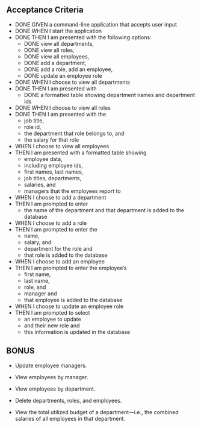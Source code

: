 ## Acceptance Criteria

* DONE GIVEN a command-line application that accepts user input
* DONE WHEN I start the application
* DONE THEN I am presented with the following options: 
  - DONE view all departments, 
  - DONE view all roles, 
  - DONE view all employees, 
  - DONE add a department, 
  - DONE add a role, add an employee,
  - DONE update an employee role
* DONE WHEN I choose to view all departments
* DONE THEN I am presented with 
  - DONE a formatted table showing department names and department ids
* DONE WHEN I choose to view all roles
* DONE THEN I am presented with the 
  - job title, 
  - role id, 
  - the department that role belongs to, and 
  - the salary for that role
* WHEN I choose to view all employees
* THEN I am presented with a formatted table showing 
  - employee data, 
  - including employee ids, 
  - first names, last names, 
  - job titles, departments, 
  - salaries, and 
  - managers that the employees report to
* WHEN I choose to add a department
* THEN I am prompted to enter 
  - the name of the department and that department is added to the database
* WHEN I choose to add a role
* THEN I am prompted to enter the 
  - name, 
  - salary, and 
  - department for the role and 
  - that role is added to the database
* WHEN I choose to add an employee
* THEN I am prompted to enter the employee’s
  - first name, 
  - last name, 
  - role, and 
  - manager and 
  - that employee is added to the database
* WHEN I choose to update an employee role
* THEN I am prompted to select 
  - an employee to update 
  - and their new role and 
  - this information is updated in the database 

## BONUS

* Update employee managers.

* View employees by manager.

* View employees by department.

* Delete departments, roles, and employees.

* View the total utilized budget of a department—i.e., the combined salaries of all employees in that department.

